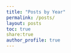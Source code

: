 ```yaml
---
title: "Posts by Year"
permalink: /posts/
layout: posts
toc: true
share:true
author_profile: true
---
```


